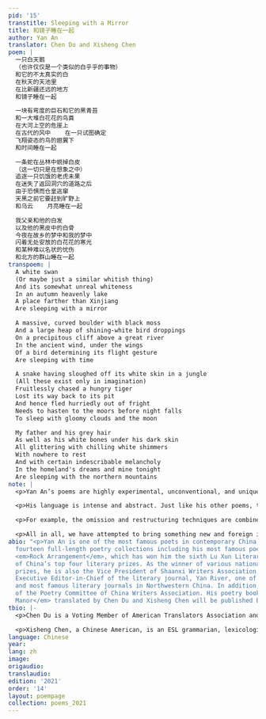 ```yaml
---
pid: '15'
transtitle: Sleeping with a Mirror
title: 和镜子睡在一起
author: Yan An
translator: Chen Du and Xisheng Chen
poem: |
  一只白天鹅
  （也许仅仅是一个类似的白乎乎的事物）
  和它的不太真实的白
  在秋天的天池里
  在比新疆还远的地方
  和镜子睡在一起

  一块有弯度的巨石和它的黑青苔
  和一大堆白花花的鸟粪
  在大河上空的危崖上
  在古代的风中    在一只试图确定
  飞翔姿态的鸟的翅翼下
  和时间睡在一起

  一条蛇在丛林中蜕掉白皮
  （这一切只是在想象之中）
  追逐一只饥饿的老虎未果
  在迷失了返回洞穴的道路之后
  由于恐惧而仓皇逃窜
  天黑之前它要赶到旷野上
  和乌云    月亮睡在一起

  我父亲和他的白发
  以及他的黑皮中的白骨
  今夜在故乡的梦中和我的梦中
  闪着无处安放的白花花的寒光
  和某种难以名状的忧伤
  和北方的群山睡在一起
transpoem: |
  A white swan
  (Or maybe just a similar whitish thing)
  And its somewhat unreal whiteness
  In an autumn heavenly lake
  A place farther than Xinjiang
  Are sleeping with a mirror

  A massive, curved boulder with black moss
  And a large heap of shining-white bird droppings
  On a precipitous cliff above a great river
  In the ancient wind, under the wings
  Of a bird determining its flight gesture
  Are sleeping with time

  A snake having sloughed off its white skin in a jungle
  (All these exist only in imagination)
  Fruitlessly chased a hungry tiger
  Lost its way back to its pit
  And hence fled hurriedly out of fright
  Needs to hasten to the moors before night falls
  To sleep with gloomy clouds and the moon

  My father and his grey hair
  As well as his white bones under his dark skin
  All glittering with chilling white shimmers
  With nowhere to rest
  And with certain indescribable melancholy
  In the homeland's dreams and mine tonight
  Are sleeping with the northern mountains
note: |
  <p>Yan An’s poems are highly experimental, unconventional, and unique according to the standards and traditions of Chinese culture, considering their aesthetic value, contents, philosophical denotations and meanings. As a pioneer in modern westernized Chinese poetry, Yan An has completely transformed Chinese readers’ concepts and understanding of poetry through his unique views about the universe, life, society, and people. His way of thinking is unusual and unconventional. His poems do not contain any of the Chinese elements traditionally and commonly depicted by other Chinese poets and even if they do, they are addressed from unique perspectives. Therefore, they can transcend the boundaries between nations and cultures, reaching for a wider audience across the world. In each of his poems, behind his boundless imagination, there lies a story and Yan An’s sentiments and understandings of life, people, society, and the universe.</p>

  <p>His language is intense and abstract. Just like his other poems, these poems are rich in imagery and literary devices, such as metaphor, personification, and parallelism. These literary devices have well served their purpose in the Chinese versions. Nevertheless, in their English versions, some transcreation techniques have to be exploited to retain the same or similar effect.</p>

  <p>For example, the omission and restructuring techniques are combined together in translating the first two lines of the first stanza of the poem “Onlooker.” In particular, “his” is omitted, “wearing a broad-brimmed straw hat” is restructured from the first line to the second line, and “the suspicious odyssey” is restructured from the second line to the third line. Also, the spaces are switched to English conventions to make the translation more elegant. In order to delete some of the spaces, conjunctions are used as in the case of “and” and “who” in the first and second line of the second stanza respectively.</p>

  <p>All in all, we have attempted to bring something new and foreign into English to enrich it, by helping English poets and readers unleash their creativity, imagination, inspiration, and by bridging or integrating American and Chinese culture and ways of thinking. Also, we have endeavored to create some novel transcreation techniques to help with any future translation of Yan An’s poems.</p>
abio: "<p>Yan An is one of the most famous poets in contemporary China, author of
  fourteen full-length poetry collections including his most famous poetry collection
  <em>Rock Arrangement</em>, which has won him the sixth Lu Xun Literary Prize, one
  of China’s top four literary prizes. As the winner of various national awards and
  prizes, he is also the Vice President of Shaanxi Writers Association, the head and
  Executive Editor-in-Chief of the literary journal, Yan River, one of the oldest
  and most famous literary journals in Northwestern China. In addition, he is a member
  of the Poetry Committee of China Writers Association. His poetry book <em>A Naturalist’s
  Manor</em> translated by Chen Du and Xisheng Chen will be published by Chax Press.</p>"
tbio: |-
  <p>Chen Du is a Voting Member of American Translators Association and a member of the Translators Association of China with a Master’s Degree in Biophysics from Roswell Park Cancer Institute, the State University of New York at Buffalo and a Master’s Degree in Radio Physics from the Chinese Academy of Sciences. She revised more than eight chapters of the Chinese translation of the biography of Helen Snow, <em>Helen Foster Snow – An American Woman in Revolutionary China</em>. In the United States, her translations have appeared in <em>Columbia Journal</em>, <em>Lunch Ticket</em>, <em>Pilgrimage</em>, the <em>Los Angeles Review</em>, and elsewhere. Three poems co-translated by her and Xisheng Chen were finalists in the Gabo Prize for Literature in Translation and Multilingual Texts in 2020. She is also the author of the book <em>Successful Personal Statements</em>. Find her online at ofsea.com.</p>

  <p>Xisheng Chen, a Chinese American, is an ESL grammarian, lexicologist, linguist, translator and educator. His educational background includes: a BA and an MA from Fudan University, Shanghai, China, and a Mandarin Healthcare Interpreter Certificate from the City College of San Francisco. His working history includes: translator for Shanghai TV Station, Evening English News; Lecturer at Jiangnan University, Wuxi, China; Adjunct Professor at the Departments of English and Social Sciences of Trine University (formerly Tri-State University), Angola, Indiana; notary public; and contract high-tech translator for Futurewei Technologies, Inc. in Santa Clara, California. As a translator for over three decades, he has published a lot of translations in various fields in newspapers and journals in China and abroad. Three poems co-translated by him and Chen Du were finalists in the Gabo Prize for Literature in Translation and Multilingual Texts in 2020.</p>
language: Chinese
year: 
lang: zh
image: 
origaudio: 
translaudio: 
edition: '2021'
order: '14'
layout: poempage
collection: poems_2021
---
```

